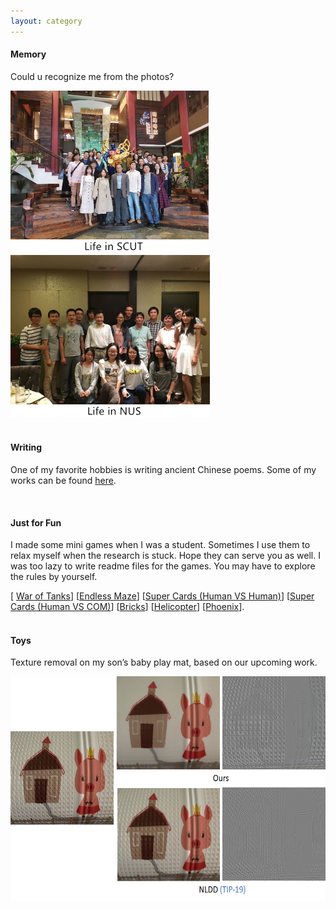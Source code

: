 ```yaml
---
layout: category
---
```

<h4>Memory</h4>
<p>Could u recognize me from the photos?</p>
<img src="https://github.com/csyhquan/csyhquan.github.io/raw/master/images/personal_1.png" alt="" height="260"/>
<img src="https://github.com/csyhquan/csyhquan.github.io/raw/master/images/personal_2.png" alt="" height="260"/>
<br>
<br>

<h4>Writing</h4>
<p>One of my favorite hobbies is writing ancient Chinese poems. Some of my works can be found <a href="https://csyhquan.github.io/category/poem.html">here</a>.</p>
<br>

<h4>Just for Fun</h4>
<p>I made some mini games when I was a student. Sometimes I use them to relax myself when the research is stuck. Hope they can serve you as well. I was too lazy to write readme files for the games. You may have to explore the rules by yourself.</p>
[ <a href="https://github.com/csyhquan/csyhquan.github.io/raw/master/games/War%20of%20Tank.rar">War of Tanks</a>] [<a href="https://github.com/csyhquan/csyhquan.github.io/raw/master/games/EndlessMaze.rar">Endless Maze</a>] [<a href="https://github.com/csyhquan/csyhquan.github.io/raw/master/games/SuperCards_HvsH.rar">Super Cards (Human VS Human)</a>] [<a href="https://github.com/csyhquan/csyhquan.github.io/raw/master/games/SuperCards_HvsC.rar">Super Cards (Human VS COM)</a>] [<a href="https://github.com/csyhquan/csyhquan.github.io/raw/master/games/Bricks.rar">Bricks</a>] [<a href="https://github.com/csyhquan/csyhquan.github.io/raw/master/games/Helicopter.rar">Helicopter</a>] [<a href="https://github.com/csyhquan/csyhquan.github.io/raw/master/games/Phoenix.rar">Phoenix</a>].
<br>
<br>

<h4>Toys</h4>
<p>
Texture removal on my son’s baby play mat, based on our upcoming work.
</p>
<img src="https://github.com/csyhquan/csyhquan.github.io/raw/master/images/personal_3.png" alt="" height="360"/>
